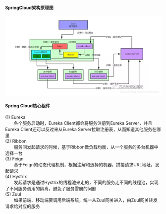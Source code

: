 #### SpringCloud架构原理图
![SpringCloud架构原理图](/images/SpringCloud/SpringCloud架构原理.png)
    
#### Spring Cloud核心组件
(1) Eureka<br/>
&emsp;&emsp;各个服务启动时，Eureka Client都会将服务注册到Eureka Server，并且Eureka Client还可以反过来从Eureka Server拉取注册表，从而知道其他服务在哪里<br/>
(2) Ribbon<br/>
&emsp;&emsp;服务间发起请求的时候，基于Ribbon做负载均衡，从一个服务的多台机器中选择一台<br/>
(3) Feign<br/>
&emsp;&emsp;基于Feign的动态代理机制，根据注解和选择的机器，拼接请求URL地址，发起请求<br/>
(4) Hystrix<br/>
&emsp;&emsp;发起请求是通过Hystrix的线程池来走的，不同的服务走不同的线程池，实现了不同服务调用的隔离，避免了服务雪崩的问题<br/>
(5) Zuul<br/>
&emsp;&emsp;如果前端、移动端要调用后端系统，统一从Zuul网关进入，由Zuul网关转发请求给对应的服务<br/>
